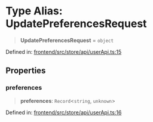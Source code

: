 # Type Alias: UpdatePreferencesRequest

> **UpdatePreferencesRequest** = `object`

Defined in: [frontend/src/store/api/userApi.ts:15](https://github.com/lsendel/sass/blob/ca8b2b87627589617e0de57047e1f50d53e78078/frontend/src/store/api/userApi.ts#L15)

## Properties

### preferences

> **preferences**: `Record`\<`string`, `unknown`\>

Defined in: [frontend/src/store/api/userApi.ts:16](https://github.com/lsendel/sass/blob/ca8b2b87627589617e0de57047e1f50d53e78078/frontend/src/store/api/userApi.ts#L16)
